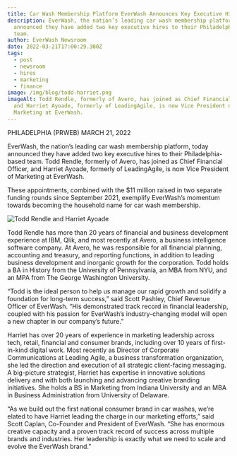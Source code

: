 ```yaml
---
title: Car Wash Membership Platform EverWash Announces Key Executive Hires
description: EverWash, the nation’s leading car wash membership platform, today
  announced they have added two key executive hires to their Philadelphia-based
  team.
author: EverWash Newsroom
date: 2022-03-21T17:00:29.300Z
tags:
  - post
  - newsroom
  - hires
  - marketing
  - finance
image: /img/blog/todd-harriet.png
imageAlt: Todd Rendle, formerly of Avero, has joined as Chief Financial Officer,
  and Harriet Ayoade, formerly of LeadingAgile, is now Vice President of
  Marketing at EverWash.
---
```

PHILADELPHIA (PRWEB) MARCH 21, 2022

EverWash, the nation’s leading car wash membership platform, today announced they have added two key executive hires to their Philadelphia-based team. Todd Rendle, formerly of Avero, has joined as Chief Financial Officer, and Harriet Ayoade, formerly of LeadingAgile, is now Vice President of Marketing at EverWash.

These appointments, combined with the $11 million raised in two separate funding rounds since September 2021, exemplify EverWash’s momentum towards becoming the household name for car wash membership.

![Todd Rendle and Harriet Ayoade](/img/blog/todd-harriet.png "Todd Rendle and Harriet Ayoade")

Todd Rendle has more than 20 years of financial and business development experience at IBM, Qlik, and most recently at Avero, a business intelligence software company. At Avero, he was responsible for all financial planning, accounting and treasury, and reporting functions, in addition to leading business development and inorganic growth for the corporation. Todd holds a BA in History from the University of Pennsylvania, an MBA from NYU, and an MPA from The George Washington University.

“Todd is the ideal person to help us manage our rapid growth and solidify a foundation for long-term success,” said Scott Pashley, Chief Revenue Officer of EverWash. “His demonstrated track record in financial leadership, coupled with his passion for EverWash’s industry-changing model will open a new chapter in our company’s future.”

Harriet has over 20 years of experience in marketing leadership across tech, retail, financial and consumer brands, including over 10 years of first-in-kind digital work. Most recently as Director of Corporate Communications at Leading Agile, a business transformation organization, she led the direction and execution of all strategic client-facing messaging. A big-picture strategist, Harriet has expertise in innovative solutions delivery and with both launching and advancing creative branding initiatives. She holds a BS in Marketing from Indiana University and an MBA in Business Administration from University of Delaware.

“As we build out the first national consumer brand in car washes, we’re elated to have Harriet leading the charge in our marketing efforts,” said Scott Caplan, Co-Founder and President of EverWash. “She has enormous creative capacity and a proven track record of success across multiple brands and industries. Her leadership is exactly what we need to scale and evolve the EverWash brand.”